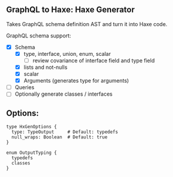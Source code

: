 GraphQL to Haxe: Haxe Generator
-----------

Takes GraphQL schema definition AST and turn it into Haxe code.

GraphQL schema support:
- [x] Schema
  - [x] type, interface, union, enum, scalar
    - [ ] review covariance of interface field and type field
  - [x] lists and not-nulls
  - [x] scalar
  - [x] Arguments (generates type for arguments)
- [ ] Queries
- [ ] Optionally generate classes / interfaces

Options:
----

```
type HxGenOptions {
  type: TypeOutput     # Default: typedefs
  null_wraps: Boolean  # Default: true
}

enum OutputTyping {
  typedefs
  classes
}
```

